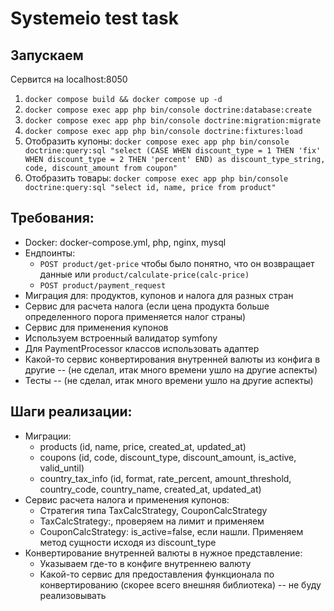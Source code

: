 # Systemeio test task

## Запускаем

Сервится на localhost:8050

1) ```docker compose build && docker compose up -d```
2) ```docker compose exec app php bin/console doctrine:database:create```
3) ```docker compose exec app php bin/console doctrine:migration:migrate```
4) ```docker compose exec app php bin/console doctrine:fixtures:load```
5) Отобразить купоны: ``docker compose exec app php bin/console doctrine:query:sql "select (CASE WHEN discount_type = 1 THEN 'fix' WHEN discount_type = 2 THEN 'percent' END) as discount_type_string, code, discount_amount from coupon"``
6) Отобразить товары: ``docker compose exec app php bin/console doctrine:query:sql "select id, name, price from product"``

## Требования:

- Docker: docker-compose.yml, php, nginx, mysql 
- Ендпоинты: 
  * ```POST product/get-price``` чтобы было понятно, что он возвращает данные или ````product/calculate-price(calc-price)````
  * ```POST product/payment_request``` 
- Миграция для: продуктов, купонов и налога для разных стран
- Сервис для расчета налога (если цена продукта больше определенного порога применяется налог страны)
- Сервис для применения купонов
- Используем встроенный валидатор symfony
- Для PaymentProcessor классов использовать адаптер
- Какой-то сервис конвертирования внутренней валюты из конфига в другие -- (не сделал, итак много времени ушло на другие аспекты)
- Тесты -- (не сделал, итак много времени ушло на другие аспекты)

## Шаги реализации:

- Миграции:
  * products (id, name, price, created_at, updated_at)
  * coupons (id, code, discount_type, discount_amount, is_active, valid_until)
  * country_tax_info (id, format, rate_percent, amount_threshold, country_code, country_name, created_at, updated_at)
- Сервис расчета налога и применения купонов:
  * Стратегия типа TaxCalcStrategy, CouponCalcStrategy
  * TaxCalcStrategy:, проверяем на лимит и применяем
  * CouponCalcStrategy: is_active=false, если нашли. Применяем метод сущности исходя из discount_type  
- Конвертирование внутренней валюты в нужное представление:
  * Указываем где-то в конфиге внутреннею валюту
  * Какой-то сервис для предоставления функционала по конвертированию (скорее всего внешняя библиотека) -- не буду реализовывать

